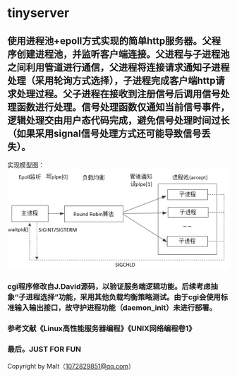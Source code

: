 # tinyserver
## 使用进程池+epoll方式实现的简单http服务器。父程序创建进程池，并监听客户端连接。父进程与子进程池之间利用管道进行通信，父进程将连接请求通知子进程处理（采用轮询方式选择），子进程完成客户端http请求处理过程。父子进程在接收到注册信号后调用信号处理函数进行处理。信号处理函数仅通知当前信号事件，逻辑处理交由用户态代码完成，避免信号处理时间过长（如果采用signal信号处理方式还可能导致信号丢失）。
实现模型图：
![](system.png)
### cgi程序修改自J.David源码，以验证服务端逻辑功能。后续考虑抽象“子进程选择”功能，采用其他负载均衡策略测试。由于cgi会使用标准输入输出接口，故守护进程功能（daemon_init）未进行部署。
### 参考文献《Linux高性能服务器编程》《UNIX网络编程卷1》
### 最后。JUST FOR FUN
Copyright by Malt（1072829851@qq.com）